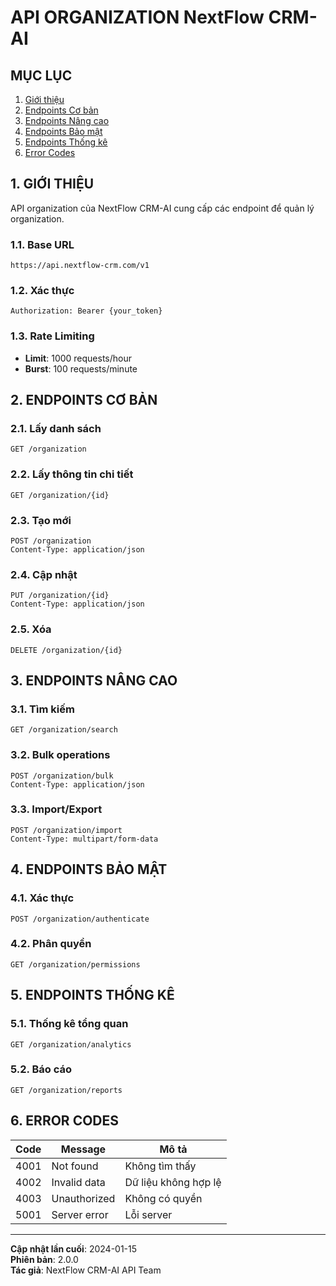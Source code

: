 # API ORGANIZATION NextFlow CRM-AI

## MỤC LỤC

1. [Giới thiệu](#1-giới-thiệu)
2. [Endpoints Cơ bản](#2-endpoints-cơ-bản)
3. [Endpoints Nâng cao](#3-endpoints-nâng-cao)
4. [Endpoints Bảo mật](#4-endpoints-bảo-mật)
5. [Endpoints Thống kê](#5-endpoints-thống-kê)
6. [Error Codes](#6-error-codes)

## 1. GIỚI THIỆU

API organization của NextFlow CRM-AI cung cấp các endpoint để quản lý organization.

### 1.1. Base URL

```
https://api.nextflow-crm.com/v1
```

### 1.2. Xác thực

```http
Authorization: Bearer {your_token}
```

### 1.3. Rate Limiting

- **Limit**: 1000 requests/hour
- **Burst**: 100 requests/minute

## 2. ENDPOINTS CƠ BẢN

### 2.1. Lấy danh sách

```http
GET /organization
```

### 2.2. Lấy thông tin chi tiết

```http
GET /organization/{id}
```

### 2.3. Tạo mới

```http
POST /organization
Content-Type: application/json
```

### 2.4. Cập nhật

```http
PUT /organization/{id}
Content-Type: application/json
```

### 2.5. Xóa

```http
DELETE /organization/{id}
```

## 3. ENDPOINTS NÂNG CAO

### 3.1. Tìm kiếm

```http
GET /organization/search
```

### 3.2. Bulk operations

```http
POST /organization/bulk
Content-Type: application/json
```

### 3.3. Import/Export

```http
POST /organization/import
Content-Type: multipart/form-data
```

## 4. ENDPOINTS BẢO MẬT

### 4.1. Xác thực

```http
POST /organization/authenticate
```

### 4.2. Phân quyền

```http
GET /organization/permissions
```

## 5. ENDPOINTS THỐNG KÊ

### 5.1. Thống kê tổng quan

```http
GET /organization/analytics
```

### 5.2. Báo cáo

```http
GET /organization/reports
```

## 6. ERROR CODES

| Code | Message | Mô tả |
|------|---------|-------|
| 4001 | Not found | Không tìm thấy |
| 4002 | Invalid data | Dữ liệu không hợp lệ |
| 4003 | Unauthorized | Không có quyền |
| 5001 | Server error | Lỗi server |

---

**Cập nhật lần cuối**: 2024-01-15  
**Phiên bản**: 2.0.0  
**Tác giả**: NextFlow CRM-AI API Team
